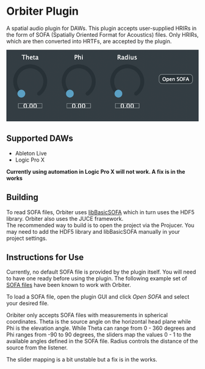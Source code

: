 # Orbiter Plugin

A spatial audio plugin for DAWs.  This plugin accepts user-supplied HRIRs in the form of SOFA (Spatially Oriented Format for Acoustics) files.  Only HRIRs, which are then converted into HRTFs, are accepted by the plugin.

![Orbiter GUI](/readme_resources/Orbiter_GUI.png)

## Supported DAWs
* Ableton Live
* Logic Pro X  

**Currently using automation in Logic Pro X will not work.  A fix is in the works**  

## Building
To read SOFA files, Orbiter uses [libBasicSOFA](https://github.com/superkittens/libBasicSOFA) which in turn uses the HDF5 library.  Orbiter also uses the JUCE framework.  
The recommended way to build is to open the project via the Projucer.  You may need to add the HDF5 library and libBasicSOFA manually in your project settings.

## Instructions for Use
Currently, no default SOFA file is provided by the plugin itself.  You will need to have one ready before using the plugin.  The following example set of [SOFA files](https://zenodo.org/record/206860#.XzygXy0ZNQI) have been known to work with Orbiter.  

To load a SOFA file, open the plugin GUI and click *Open SOFA* and select your desired file.  

Oribiter only accepts SOFA files with measurements in spherical coordinates.  Theta is the source angle on the horizontal head plane while Phi is the elevation angle.  While Theta can range from 0 - 360 degrees and Phi ranges from -90 to 90 degrees, the sliders map the values 0 - 1 to the available angles defined in the SOFA file.  Radius controls the distance of the source from the listener.  

The slider mapping is a bit unstable but a fix is in the works.


